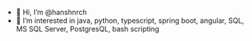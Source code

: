 - 👋 Hi, I’m @hanshnrch
- 👀 I’m interested in java, python, typescript, spring boot, angular, SQL, MS SQL Server, PostgresQL, bash scripting

<!---
hanshnrch/hanshnrch is a ✨ special ✨ repository because its `README.md` (this file) appears on your GitHub profile.
You can click the Preview link to take a look at your changes.
--->
